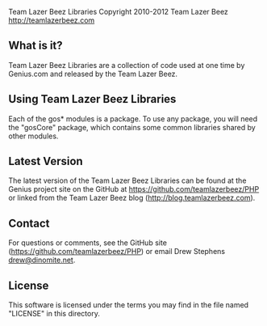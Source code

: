 Team Lazer Beez Libraries
Copyright 2010-2012 Team Lazer Beez
http://teamlazerbeez.com

## What is it?

Team Lazer Beez Libraries are a collection of code used at one time
by Genius.com and released by the Team Lazer Beez.

## Using Team Lazer Beez Libraries

Each of the gos* modules is a package.  To use any package, you will need
the "gosCore" package, which contains some common libraries shared by other
modules.

## Latest Version

The latest version of the Team Lazer Beez Libraries can be found at the
Genius project site on the GitHub at https://github.com/teamlazerbeez/PHP
or linked from the Team Lazer Beez blog (http://blog.teamlazerbeez.com).

## Contact

For questions or comments, see the GitHub site
(https://github.com/teamlazerbeez/PHP)
or email Drew Stephens <drew@dinomite.net>.

## License

This software is licensed under the terms you may find in the file named
"LICENSE" in this directory.
